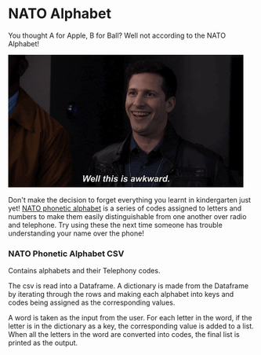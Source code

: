
# NATO Alphabet 

You thought A for Apple, B for Ball? Well not according to the NATO Alphabet! 

![awkward](../../GIFs/giphy-b99-ThisIsAwkward.gif)

Don't make the decision to forget everything you learnt in kindergarten just yet! [NATO phonetic alphabet](https://en.wikipedia.org/wiki/NATO_phonetic_alphabet) is a series of codes assigned to letters and numbers to make them easily distinguishable from one another over radio and telephone. Try using these the next time someone has trouble understanding your name over the phone! 

### NATO Phonetic Alphabet CSV 
Contains alphabets and their Telephony codes.

The csv is read into a Dataframe. A dictionary is made from the Dataframe by iterating through the rows and making each alphabet into keys and codes being assigned as the corresponding values. 

A word is taken as the input from the user. For each letter in the word, if the letter is in the dictionary as a key, the corresponding value is added to a list. When all the letters in the word are converted into codes, the final list is printed as the output.
